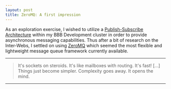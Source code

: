```yaml
---
layout: post
title: ZeroMQ: A first impression
---
```


As an exploration exercise, I wished to utilize a [Publish-Subscribe Architecture](http://en.wikipedia.org/wiki/Publish%E2%80%93subscribe_pattern) within my BBB Development cluster in order to provide asynchronous messaging capabilities. Thus after a bit of research on the Inter-Webs, I settled on using [ZeroMQ](http://zeromq.org/) which seemed the most flexible and lightweight message queue framework currently available. 

---
> It's sockets on steroids. It's like mailboxes with routing. It's fast! [...] Things just become simpler. Complexity goes away. It opens the mind.
---

